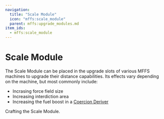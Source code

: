 ```yaml
---
navigation:
  title: "Scale Module"
  icon: "mffs:scale_module"
  parent: mffs:upgrade_modules.md
item_ids:
  - mffs:scale_module
---
```


# Scale Module

<ItemImage id="mffs:scale_module" />

The <Color id="dark_purple">Scale Module</Color> can be placed in the upgrade slots of various MFFS machines to upgrade their distance capabilities. Its effects vary depending on the machine, but most commonly include: 
- Incrasing force field size
- Increasing interdiction area
- Increasing the fuel boost in a [Coercion Deriver](../coercion_deriver.md)

Crafting the <Color id="dark_purple">Scale Module</Color>.

<Recipe id="mffs:scale_module" />

